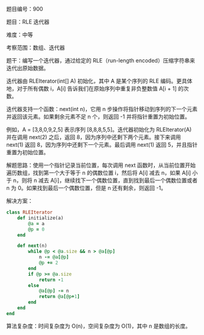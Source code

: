 题目编号：900

题目：RLE 迭代器

难度：中等

考察范围：数组、迭代器

题干：编写一个迭代器，通过给定的 RLE（run-length encoded）压缩字符串来迭代出原始数据。

迭代器由 RLEIterator(int[] A) 初始化，其中 A 是某个序列的 RLE 编码。更具体地，对于所有偶数 i，A[i] 告诉我们在原始序列中重复非负整数值 A[i + 1] 的次数。

迭代器支持一个函数：next(int n)，它用 n 步操作将指针移动到序列的下一个元素并返回该元素。如果剩余元素不足 n 个，则返回 -1 并将指针重置为初始位置。

例如，A = [3,8,0,9,2,5] 表示序列 [8,8,8,5,5]。迭代器初始化为 RLEIterator(A) 并在调用 next(2) 之后，返回 8，因为序列中还剩下两个元素。接下来调用 next(1) 返回 8，因为序列中还剩下一个元素。最后调用 next(1) 返回 5，并且指针重置为初始位置。

解题思路：使用一个指针记录当前位置，每次调用 next 函数时，从当前位置开始遍历数组，找到第一个大于等于 n 的偶数位置 i，然后将 A[i] 减去 n，如果 A[i] 小于 n，则将 n 减去 A[i]，继续找下一个偶数位置，直到找到最后一个偶数位置或者 n 为 0。如果找到最后一个偶数位置，但是 n 还有剩余，则返回 -1。

解决方案：

```ruby
class RLEIterator
    def initialize(a)
        @a = a
        @p = 0
    end

    def next(n)
        while @p < @a.size && n > @a[@p]
            n -= @a[@p]
            @p += 2
        end
        if @p >= @a.size
            return -1
        else
            @a[@p] -= n
            return @a[@p+1]
        end
    end
end
```

算法复杂度：时间复杂度为 O(n)，空间复杂度为 O(1)，其中 n 是数组的长度。